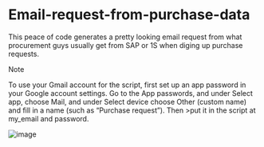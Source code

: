 # Email-request-from-purchase-data
This peace of code generates a pretty looking email request from what procurement guys usually get from SAP or 1S when diging up purchase requests.

>[!NOTE]
>To use your Gmail account for the script, first set up an app password in your Google account settings. Go to the App passwords, and under Select app, choose Mail, and under Select device choose Other (custom name) and fill in a name (such as “Purchase request”). Then >put it in the script at my_email and password.



![image](https://github.com/Andrudewt/Email-request-from-purchase-data/assets/137271592/51d6e75a-3aed-457a-9c46-5fe36e13e4e4)


